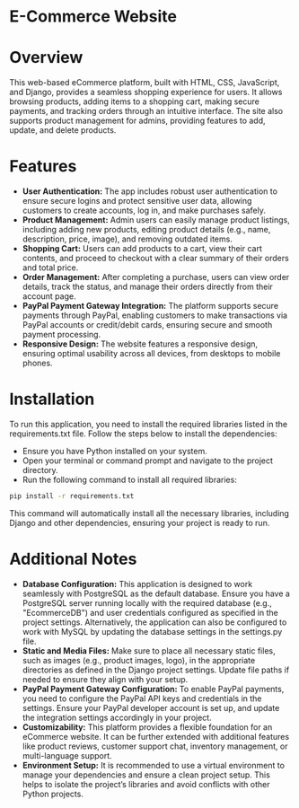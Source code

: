 # E-Commerce Website
# Overview
This web-based eCommerce platform, built with HTML, CSS, JavaScript, and Django, provides a seamless shopping experience for users. It allows browsing products, adding items to a shopping cart, making secure payments, and tracking orders through an intuitive interface. The site also supports product management for admins, providing features to add, update, and delete products.

# Features
+ **User Authentication:** The app includes robust user authentication to ensure secure logins and protect sensitive user data, allowing customers to create accounts, log in, and make purchases safely.
+ **Product Management:** Admin users can easily manage product listings, including adding new products, editing product details (e.g., name, description, price, image), and removing outdated items.
+ **Shopping Cart:** Users can add products to a cart, view their cart contents, and proceed to checkout with a clear summary of their orders and total price.
+ **Order Management:** After completing a purchase, users can view order details, track the status, and manage their orders directly from their account page.
+ **PayPal Payment Gateway Integration:** The platform supports secure payments through PayPal, enabling customers to make transactions via PayPal accounts or credit/debit cards, ensuring secure and smooth payment processing.
+ **Responsive Design:** The website features a responsive design, ensuring optimal usability across all devices, from desktops to mobile phones.

# Installation
To run this application, you need to install the required libraries listed in the requirements.txt file. Follow the steps below to install the dependencies:

+ Ensure you have Python installed on your system.
+ Open your terminal or command prompt and navigate to the project directory.
+ Run the following command to install all required libraries:
```bash
pip install -r requirements.txt
```

This command will automatically install all the necessary libraries, including Django and other dependencies, ensuring your project is ready to run.

# Additional Notes
+ **Database Configuration:** This application is designed to work seamlessly with PostgreSQL as the default database. Ensure you have a PostgreSQL server running locally with the required database (e.g., "EcommerceDB") and user credentials configured as specified in the project settings. Alternatively, the application can also be configured to work with MySQL by updating the database settings in the settings.py file.
+ **Static and Media Files:** Make sure to place all necessary static files, such as images (e.g., product images, logo), in the appropriate directories as defined in the Django project settings. Update file paths if needed to ensure they align with your setup.
+ **PayPal Payment Gateway Configuration:** To enable PayPal payments, you need to configure the PayPal API keys and credentials in the settings. Ensure your PayPal developer account is set up, and update the integration settings accordingly in your project.
+ **Customizability:** This platform provides a flexible foundation for an eCommerce website. It can be further extended with additional features like product reviews, customer support chat, inventory management, or multi-language support.
+ **Environment Setup:** It is recommended to use a virtual environment to manage your dependencies and ensure a clean project setup. This helps to isolate the project’s libraries and avoid conflicts with other Python projects.

